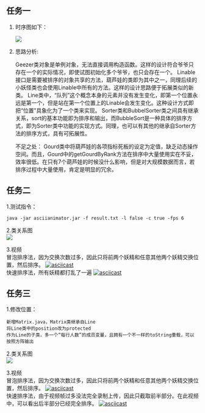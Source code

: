 ## 任务一

1. 时序图如下：

    ![](http://www.plantuml.com/plantuml/png/XPFFRjD04CRlVWfBlXea_jzGnOKBDvx0QGVNOcjBwxLAEI65nX5fAIqDgf0u1568MYKrgeGSYuQNsLal9rw1INP93IXgBll5lvbllzsnLr8HS95jC2TO5Gbt7qKnk47gijdgjLYm-jGIiGuF0Pu3ds6hl933bkLfmeM1LdaSrYnZIKXWlf1d1lRn9eziYrNU5Z2MR3hEVFjhz-Snd3WHuF8eN1UEIp_iVi0lFTnvTq-M9-hr0LPxU3RHNmSEn6lkhFYA_g8ZopRrwlrJ_Uep3jlr-vS_1nNvN5hxj_mx_at_hd_Rlz7mjUScPwF-zTP5kpuSXY0C_lLzv-_8kDkNqrx3qDuL6HgrzB0FibQBmMDJz7yWqxyiK0h2T69-eVh58bRHqVc9haxf0bJt3UuV6Mwiz7XQNunbMMq4KMo0B4TKcYuFGHE-8e6nmCw1EX-OuQdpVYFGOYW64i79DraU4b9dUx9yeKR7ilgaTZ_g7tazxE7e2BUFQTz67lf7OUnBPV8mUBAOFk4_ARPnFD7JjvXNs2quf1aJryKpSUcrGeg-Zjy0)

    
2. 思路分析:

    Geezer类对象是单例对象，无法直接调用构造函数。这样的设计符合爷爷只存在一个的实际情况，即使试图初始化多个爷爷，也只会存在一个。
    Linable接口是需要被排序的对象共享的方法，葫芦娃的类即为其中之一，同理后续的小妖怪类也会使用Linable中所有的方法。这样的设计思路便于拓展类似的新类。
    Line类中，“队列”这个概念本身的元素并没有发生变化，即第一个位置永远是第一个，但是站在第一个位置上的Linable会发生变化。这种设计方式即把“位置”具象化为了一个类来实现。
    Sorter类和BubbelSorter类之间具有继承关系，sort的基本功能即为排序和输出，而BubbleSort是一种具体的排序方式，即为Sorter类中功能的实现方式。同理，也可以有其他的继承自Sorter方法的排序方式，具有可拓展性。

    不足之处：
    Gourd类中将葫芦娃的各项指标死板的设定为定值，缺乏动态操作空间。而且，Gourd中的getGourdByRank方法在排序中大量使用实在不妥，效率很低。在只有7个葫芦娃的时候没什么影响，但是对大规模数据而言，若排序过程中大量使用，肯定是明显的冗余。


## 任务二

1.测试指令：

    java -jar asciianimator.jar -f result.txt -l false -c true -fps 6

2.类关系图      
    ![](http://www.plantuml.com/plantuml/png/bLE_xXCn3DxlAJB2J-eBT40LCvMAAbWGgd9tveYQIqw9Kv0A0q8W91OanC8Ji7RcUSgVjo2furwkxS8jSVp5d_tPleL7wJ3qkcgqz5wihKDm-qh4RmYrLetOMTKARMLxx_wLsrk7K_SQdJATw01NMfg8lQqozSDGrnhA1ChWi-T29flZ1YrDkcVwLt8eAHu7rMp_Ys6G3ZT4SuisneDx8HiGZvIHjOPhvHvmPRr2PSrKANkJrfilKdK9V2frW5B6qXfVIX3kR7LdgnvHQRRfCcOSo22T7YMgXabZEtgoF9NYr4uYa9PbHgZC74cGCWet_MsSUtQXSc5tu9ngWLkFben2Q-eha52EZXLo_RuOLC1oH1tmTQHY0gBB0nEQpcAwW1cRR9_rVb-gIWw1Bo6ToPzNN_ZJCQ4ZXEfXhJ4jF1aclYHCEW-q-2C3l8OcOAwc_0l4RFRc0UUT__hyzNZuLl6EN-0CqmW9uXumnWsAu5t2O7xy-E7l-n-_3p-BEC7Fvd_UVJz--LITEd4N0Sh4xWMODlJw7m00)

3.视频          
    冒泡排序法，因为交换次数过多，因此只将前两个妖精和任意其他两个妖精交换位置，然后排序。
    [![asciicast](https://asciinema.org/a/436825.svg)](https://asciinema.org/a/436825)      
    快速排序法，所有妖精都打乱了一遍
    [![asciicast](https://asciinema.org/a/436922.svg)](https://asciinema.org/a/436922)      
    
## 任务三

1.修改位置：

    新增Matrix.java，Matrix类继承自Line
    将Line类中的position改为protected
    作为Line的子类，多一个“每行人数”的成员变量，且拥有一个不一样的toString重载，可以按照方阵输出

2.类关系图  
    ![](http://www.plantuml.com/plantuml/png/bLEnRXGn4EttArn2fFp05UX47IHG10r2aNTts5ZnsYjxV4GA50Y1G3H8Y8OVW3Pr2hxc4lWBnkknu-ME8jjuFC_pPjxpUkrHEWoZRZejlHV7rY6uYqRGDuLMgqvihEg5jhA_TtydxUduCdsCJfb1382FjJI4lMcO-c5eMmrr0sNm-GiXvvZh9YgAUwP_9QUQuabGtTcT62PITy8qUsYf7jnBsO4uKaRIUBlAFIcnNg6oPgaqPyNmlnF47i5dKWUePJoonjSIX2lHKABs5fNcRDwKZXC7SzQZHDLbKh9ZJ95FepYraGX92v_nF2PNpf0o2a_6lNZnx1-LQxi1vrGFsNgqAQYragziQgwc2VFylhgeWFKL3P2tbMsIsCzlNTD4VGHcmDDofZH9f_XIXKvhzGS0ChRuGwtt5xNoc11u2d6DUNuUmi_BWYuXF3Fx4GTyEYroKRnq7lXn50OuXouWJrE_575u-Fe1zrrTV_wwlVpMb6Um7-PRJX3Bp5ZsXy23YC5g--7zdtS_RowlghfYu-hts-_RBn-RsOW30hWJfzEDb4QmkhdwSVtfLxC6quTH_mK0)

3.视频          
    冒泡排序法，因为交换次数过多，因此只将前两个妖精和任意其他两个妖精交换位置，然后排序。
    [![asciicast](https://asciinema.org/a/436825.svg)](https://asciinema.org/a/436825)      
    快速排序法，由于视频帧过多没法完全录制上传，因此只截取前半部分。在此视频中，可以看出后半部分已经完全排序。
    [![asciicast](https://asciinema.org/a/436952.svg)](https://asciinema.org/a/436952)      

